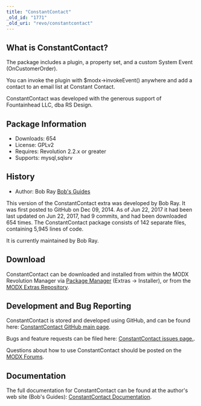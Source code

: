 ```yaml
---
title: "ConstantContact"
_old_id: "1771"
_old_uri: "revo/constantcontact"
---
```


## What is ConstantContact?

The package includes a plugin, a property set, and a custom System Event (OnCustomerOrder).

You can invoke the plugin with $modx->invokeEvent() anywhere and add a contact to an email list at Constant Contact.

ConstantContact was developed with the generous support of Fountainhead LLC, dba RS Design.

## Package Information

- Downloads: 654
- License: GPLv2
- Requires: Revolution 2.2.x or greater
- Supports: mysql,sqlsrv

## History

- Author: Bob Ray [Bob's Guides](https://bobsguides.com)

 This version of the ConstantContact extra was developed by Bob Ray. It was first posted to GitHub on Dec 09, 2014. As of Jun 22, 2017 it had been last updated on Jun 22, 2017, had 9 commits, and had been downloaded 654 times. The ConstantContact package consists of 142 separate files, containing 5,945 lines of code.

It is currently maintained by Bob Ray.

## Download

 ConstantContact can be downloaded and installed from within the MODX Revolution Manager via [Package Manager](developing-in-modx/advanced-development/package-management "Package Manager") (Extras -> Installer), or from the [MODX Extras Repository](https://modx.com/extras/package/constantcontact).

## Development and Bug Reporting

 ConstantContact is stored and developed using GitHub, and can be found here: [ConstantContact GitHub main page](https://github.com/BobRay/ConstantContact).

 Bugs and feature requests can be filed here: [ConstantContact issues page.](https://github.com/BobRay/ConstantContact/issues).

Questions about how to use ConstantContact should be posted on the [MODX Forums](https://forums.modx.com).

## Documentation

 The full documentation for ConstantContact can be found at the author's web site (Bob's Guides): [ConstantContact Documentation](https://bobsguides.com/constantcontact-tutorial.html).
